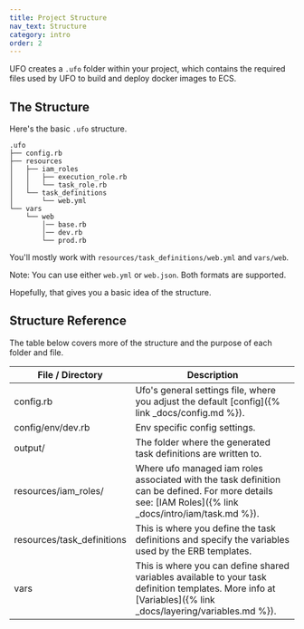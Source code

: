```yaml
---
title: Project Structure
nav_text: Structure
category: intro
order: 2
---
```


UFO creates a `.ufo` folder within your project, which contains the required files used by UFO to build and deploy docker images to ECS.

## The Structure

Here's the basic `.ufo` structure.

    .ufo
    ├── config.rb
    ├── resources
    │   ├── iam_roles
    │   │   ├── execution_role.rb
    │   │   └── task_role.rb
    │   └── task_definitions
    │       └── web.yml
    └── vars
        └── web
            │── base.rb
            │── dev.rb
            └── prod.rb

You'll mostly work with `resources/task_definitions/web.yml` and `vars/web`.

Note: You can use either `web.yml` or `web.json`. Both formats are supported.

Hopefully, that gives you a basic idea of the structure.

## Structure Reference

The table below covers more of the structure and the purpose of each folder and file.

File / Directory  | Description
------------- | -------------
config.rb  | Ufo's general settings file, where you adjust the default [config]({% link _docs/config.md %}).
config/env/dev.rb  | Env specific config settings.
output/  | The folder where the generated task definitions are written to.
resources/iam_roles/  | Where ufo managed iam roles associated with the task definition can be defined. For more details see: [IAM Roles]({% link _docs/intro/iam/task.md %}).
resources/task_definitions  | This is where you define the task definitions and specify the variables used by the ERB templates.
vars  | This is where you can define shared variables available to your task definition templates. More info at [Variables]({% link _docs/layering/variables.md %}).

